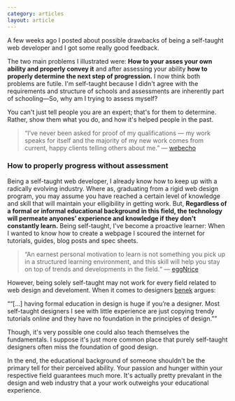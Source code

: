 ```yaml
---
category: articles
layout: article
---
```


<p class="big">A few weeks ago I posted about possible drawbacks of being a self-taught web developer and I got some really good feedback.</p>

The two main problems I illustrated were: **How to your asses your own ability and properly convey it** and after assessing your ability **how to properly determine the next step of progression.** I now think both problems are futile. I'm self-taught because I didn't agree with the requirements and structure of schools and assessments are inherently part of schooling&mdash;So, why am I trying to assess myself?

You can't just tell people you are an expert; that's for them to determine. Rather, show them what you do, and how it's helped people in the past.

> &ldquo;I&rsquo;ve never been asked for proof of my qualifications &mdash; my work speaks for itself and the majority of my new work comes from current, happy clients telling others about me.&rdquo; &mdash; [webecho](http://www.drawar.com/posts/The-Unforeseen-Consequence-of-Being-Self-Taught#comment-9047)

### How to properly progress without assessment

Being a self-taught web developer, I already know how to keep up with a radically evolving industry. Where as, graduating from a rigid web design program, you may assume you have reached a certain level of knowledge and skill that will maintain your elligibility in getting work. But, **Regardless of a formal or informal educational background in this field, the technology will permeate anyones&rsquo; experience and knowledge if they don't constantly learn.** Being self-taught, I've become a proactive learner: When I wanted to know how to create a webpage I scoured the internet for tutorials, guides, blog posts and spec sheets.

> &ldquo;An earnest personal motivation to learn is not something you pick up in a structured learning environment, and this skill will help you stay on top of trends and developments in the field.&ldquo; &mdash; [eggNrice](http://www.drawar.com/posts/The-Unforeseen-Consequence-of-Being-Self-Taught#comment-9046)

However, being solely self-taught may not work for every field related to web design and develoment. When it comes to designers [benek](http://www.drawar.com/posts/The-Unforeseen-Consequence-of-Being-Self-Taught#comment-9072) argues:

<q>&ldquo;[&hellip;] having formal education in design is huge if you&rsquo;re a designer. Most self-taught designers I see with little experience are just copying trendy tutorials online and they have no foundation in the principles of design.&rdquo;</q>

Though, it's very possible one could also teach themselves the fundamentals. I suppose it's just more common place that purely self-taught designers often miss the foundation of good design.

In the end, the educational background of someone shouldn't be the primary tell for their perceived ability. Your passion and hunger within your respective field guarantees much more. It's actually pretty prevalant in the design and web industry that a your work outweighs your educational experience.
